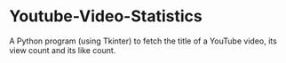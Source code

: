 # Youtube-Video-Statistics
A Python program (using Tkinter) to fetch the title of a YouTube video, its view count and its like count.
